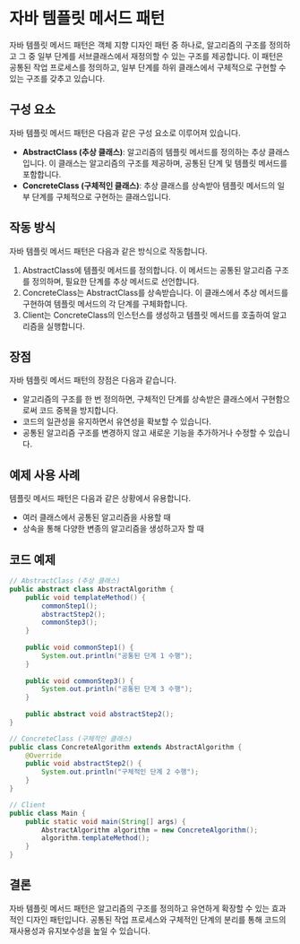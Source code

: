 # 자바 템플릿 메서드 패턴

자바 템플릿 메서드 패턴은 객체 지향 디자인 패턴 중 하나로, 알고리즘의 구조를 정의하고 그 중 일부 단계를 서브클래스에서 재정의할 수 있는 구조를 제공합니다. 이 패턴은 공통된 작업 프로세스를 정의하고, 일부 단계를 하위 클래스에서 구체적으로 구현할 수 있는 구조를 갖추고 있습니다.

## 구성 요소

자바 템플릿 메서드 패턴은 다음과 같은 구성 요소로 이루어져 있습니다.

- **AbstractClass (추상 클래스)**: 알고리즘의 템플릿 메서드를 정의하는 추상 클래스입니다. 이 클래스는 알고리즘의 구조를 제공하며, 공통된 단계 및 템플릿 메서드를 포함합니다.
- **ConcreteClass (구체적인 클래스)**: 추상 클래스를 상속받아 템플릿 메서드의 일부 단계를 구체적으로 구현하는 클래스입니다.

## 작동 방식

자바 템플릿 메서드 패턴은 다음과 같은 방식으로 작동합니다.

1. AbstractClass에 템플릿 메서드를 정의합니다. 이 메서드는 공통된 알고리즘 구조를 정의하며, 필요한 단계를 추상 메서드로 선언합니다.
2. ConcreteClass는 AbstractClass를 상속받습니다. 이 클래스에서 추상 메서드를 구현하여 템플릿 메서드의 각 단계를 구체화합니다.
3. Client는 ConcreteClass의 인스턴스를 생성하고 템플릿 메서드를 호출하여 알고리즘을 실행합니다.

## 장점

자바 템플릿 메서드 패턴의 장점은 다음과 같습니다.

- 알고리즘의 구조를 한 번 정의하면, 구체적인 단계를 상속받은 클래스에서 구현함으로써 코드 중복을 방지합니다.
- 코드의 일관성을 유지하면서 유연성을 확보할 수 있습니다.
- 공통된 알고리즘 구조를 변경하지 않고 새로운 기능을 추가하거나 수정할 수 있습니다.

## 예제 사용 사례

템플릿 메서드 패턴은 다음과 같은 상황에서 유용합니다.

- 여러 클래스에서 공통된 알고리즘을 사용할 때
- 상속을 통해 다양한 변종의 알고리즘을 생성하고자 할 때

## 코드 예제

```java
// AbstractClass (추상 클래스)
public abstract class AbstractAlgorithm {
    public void templateMethod() {
        commonStep1();
        abstractStep2();
        commonStep3();
    }
    
    public void commonStep1() {
        System.out.println("공통된 단계 1 수행");
    }
    
    public void commonStep3() {
        System.out.println("공통된 단계 3 수행");
    }
    
    public abstract void abstractStep2();
}

// ConcreteClass (구체적인 클래스)
public class ConcreteAlgorithm extends AbstractAlgorithm {
    @Override
    public void abstractStep2() {
        System.out.println("구체적인 단계 2 수행");
    }
}

// Client
public class Main {
    public static void main(String[] args) {
        AbstractAlgorithm algorithm = new ConcreteAlgorithm();
        algorithm.templateMethod();
    }
}
```

## 결론

자바 템플릿 메서드 패턴은 알고리즘의 구조를 정의하고 유연하게 확장할 수 있는 효과적인 디자인 패턴입니다. 공통된 작업 프로세스와 구체적인 단계의 분리를 통해 코드의 재사용성과 유지보수성을 높일 수 있습니다. 
